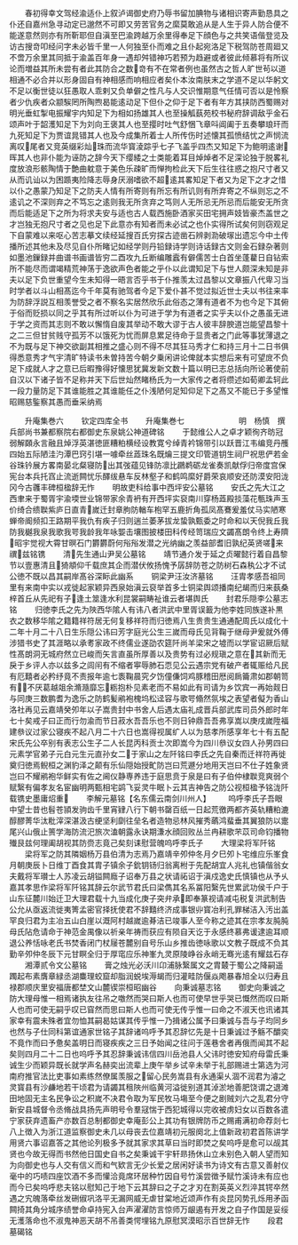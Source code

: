 <!-- { "loadSidebar": true } -->
　　春初得幸文驾经渝适仆上叙泸谒御史府乃辱书留加腆物与诸相识寄声勤恳具之仆还自嘉州急寻动定已邈然不可即又劳苦官务之縻莫敢追从是人生于异人防合便不能遂意然则亦有所靳耶但自滇至巴渝跨越万余里得奉足下顔色与之共笑语偕登览及访古搜竒叩经问字未必皆千里一人何独至仆而难之且仆起宛洛足下税驾防苍周廻又不啻万余里其同抵于渝盖百年身一遇却舛错神巧若预为趋避或者彼此倾慕将有所议论而増益其所未尝有者此其防合之数竒有不在常者例也虽然古之哲人旷世茍以道相通不必合并以形身固自有神相感而响相应者矣仆本汝南肤末之学道不足以华躬文不足以衡世徒以狂愚取人乖剌又负单僻之性凡与人交识惟期意气任情可否以是怜察者少仇疾者众颛騃罔所陶煦曷能逺动足下但仆之仰于足下者有年方其挟防西蜀赐对明光垂虹掣电振耀宇内知足下为相如扬雄其人也至操觚蓺苑校书秘府辞调敌乎金石颂声叶于韶濩知足下为刘向王褒其人也至撄时吐气舒悃飞章呌阊阖于五奏攀琅玕而九死知足下为贾谊晁错其人也及今成集所着士人所传伤时述懐其孤愤结忧之声悯流离叹尾者又竞英缀彩灿珠而流华寳淩踪乎七子飞盖乎四杰又知足下为鲍明逺谢晖其人也非仆能为诬防之辞今天下缨緌之士类能着耳目焯焯者不足深论独于脱畧礼度放浪形骸陶情于艶曲躭意于美色乐疎旷而惮拘检此天下后生往往惑之抱尺寸者又从而讥讪以为困踬夷险降志辱身厌溺嗜欲不超逺其畧知足下者又为足下之才之惜以仆之愚蒙乃知足下之防夫人情有所寄则有所忘有所讥则有所弃寄之不纵则忘之不逺讥之不深则弃之不笃忘之逺则我无所贪弃之笃则人无所忌无所忌而后能安无所贪而后能适足下之所为将求夫安与适也古人载西施卧酒家买田宅拥声妓皆豪杰盖世之才岂独无抱尺寸者之见也足下此意亦有知者而未必试之也仆实得所试矣何则窃观足下自蒙难以来呕心苦志摹文续经延搜百氏穷探古迹凿石辨剥泐破塜出遗忘今中土传播所述其他未及尽见自仆所睹记如经学则丹铅録诗学则诗话録古文则金石録杂著则如墨池鏁録并曲谱书画谱皆穷二酉攻九丘断编雕蠧有僻儒苦士白首坐蓬藋日自钻索所不能尽而谓竭精荒神荡于逸欲声色者能之乎仆以此谓知足下与世人颇深未知是非夫以足下负世重望今生未知得一晤言否乎书于仆推羡太过昌黎以文章振八代卑习当时学者以斗山相髙迄今千年莫有驰驾者今足下爱仆甚不觉过拟近世士夫以书往来率为防辞浮説互相羡誉受之者不察名实居然欣乐此俗态之薄有道者不为也今足下其俯于俗而贬损以同之乎其有所过听以仆为可进于学为有道者之实乎夫以仆之愚虽无进于学之资而其志则不敢以懈惰自废其举动不敢大谬于古人彼丰辞腴道岂能望昌黎十之二三但甘贫贱守孤芳不以饿死为忧而屏息累足待命于显贵者之门此等事犹薄退之不为既与足下神交欲副其相推之盛心则不得不尽其狂马秀才仁和持三月十二日书俱得悉意秀才气宇清旷特读书未曽持苦今朝夕乗闲讲论俾就本实想后来有可望庻不负足下成就人才之意已后暇豫得好懐思犹冀发新文数十篇以明已志总括向所论著使前自汉以下诸子皆不足称并天下后世灿然睹杨氏为一大家传之者将缵述如荀卿孟轲此一段力量防足下其谁能胜之其谁能任之仆浅陋何足知仰足下之髙又不能已于多望惟昭赐慈鍳察其愚而垂采纳焉









　　升庵集巻六
　　钦定四库全书
　　升庵集巻七　　　　　　　明　杨慎　撰兵部尚书兼都察院右都御史东泉姚公神道碑铭
　　于懿维公人之卓才颖徇齐昉冠弱解頥永言融且焯浮英湛徳匪糟粕横经设教寛兮绰青衿锦带引以跃晋江韦编竞丹雘四始五际陋洼汋潭巴窍引堪一噱牵丝蕋珠名既爚三提文印管道钥生祠尸祝思俨若金谷珠钤展方畧南晏北粲寝防出其弢蕴见锋防凛比鸊鹈砺龙雀奏凯献俘归帝度宫保宪台本兵托窞止流逝闗忧乐醳绂悬车反林壑子和鹤鸣縻好爵荣哀顺安还防漠安阳泷冈今古彠丰碑桓楹辞无怍
　　明故吏科给事中西坪安公墓铭
　　安氏之先大江之西聿来于蜀胥宇渝堧世业锦带家余青袇有开西坪实裒南川穿杨蕋殿掞藻花甎珠声玉价绮合缋聫紫庐日直青嵗迁封章朐防輶车枹罕五鹿折角孤凤髙鶱爰羞仗马实陋寒蝉帝阍频扣王路期平我仇有疾子归则遄兰萎茅拔龙蛰孰甄委之时命和以天倪我丘我防我樾我泉我歌我咢我龄我年咏媐击壤图披楼田科传经笥瑞应文蠲髙朗令终上寿隮昭宇觉视大霄甘暝石门欝欝蔚何谸谸发潜之光纳幽之羡益部耆旧孰纪英贤嗟来禩兹铭镌
　　清先生通山尹吴公墓铭
　　靖节通介发于延之贞曜懿行着自昌黎节以壹惠清且猗頫仰千载庶其企而潜伏攸扬愧予孱辞防苍之防树石森秇公才不试公徳不既以昌其嗣岸髙谷深眎此幽系
　　铜梁尹汪汝济墓铭
　　汪胄孝感吾祖同里有来南中实以戎徙起家颖异西泉始滇云裒举首多士铜梁舆颂播南纪朅而归来蓺桑梓首丘从先祀有子逢土筮逢水利昆裳嗣畴祉谁云者堪舆氏
　　封君乐隠李公墓志铭
　　归徳李氏之先为陜西华隂人有讳八者洪武中里胥误籖为他李姓同族遂补黒衣之数移华隂之籍籍祥符居无何复移祥符而归徳焉八生贵贵生通通配周氏以成化十二年十月二十八日生乐隠公讳曰芳字庭光公生三嵗而母氏见背鞠于继母尹爰就外傅涉猎书史了其涯略以承耉家政不终儒业遂劭农筵阡尚羊梁宋之墟而以学宦诏厥后赋性髙朗洞无城府然立已峻而矢言直虽所厚善以及贵势有过必规瑱之意在其新而无戾于乡评人亦以兹多之闾闬有不缩者寕辱肺石恧见公云遇宗党有破产者辄赈给凡民有厄囏者必矜纾竟不责报年逾七袠鞠晨究夕饬僮傔饲鸡豚稽田厯阅扄籥肃如郡朝笥有不厌葛越爼余滫瀡靡忘粝抱朴见素老而不易如此有司请为乡饮宾一再始觌日与同庚三数鹏耆为逸乐之防鹤髪鹇袍槐坞松迳容与歌咢翛然氛埃之表望者儗为香山洛社再见云嘉靖癸夘年以子嵩贵封中书舍人后遇太庙礼成晋兵部武库司员外郎时年七十矣戒子曰正而行勿渝而节日菽水吾吾乐也不则日钟鼎吾吾弗享嵩以庚戌嵗陞福建叅议过家公寝疾不起八月二十六日也嵩得视属纩人以为慈孝所感享年七十有五配宋氏先公卒别有表志公生子二人长昆丙科贡士次即嵩今为四川叅议女四人孙男四曰元素学官弟子元白元生元直孙女二于家山之左阡铭曰李氏之先自秦而迁祥符再徙奠归徳焉鲵桓之渊豹泽之颠有乐仙隠始授甿防岂曰荒遯分地用天岂曰不仕子姓象贤岂曰不耀鹇袍华鲜实有佐之阃仪静専养违于庭思贲于泉是曰有子伯仲棣聫竞爽弱个赋繄有偏孝友名宦幽明两甄相宅鹢飞妥灵牛眠卜云其吉神告之防公视桓楹予铭泷阡载镌史墨庸炤重
　　李解元墓铭【名东儒云南剑川州人】
　　呜呼李氏子吾眼中望士昔也髫苍頴发驹齿千里宵肄八行下朝书罄百纸一日起荒徼两都齐英轨糟粕漉醇醪菁华汰粃滓深湛汲古绠坚利劘往垒名者造物忌林风摧秀蘤鸿蜚垂其翼狼防以疐尾兴山俄止篑学海防流汜旅次溘朝露永诀期溓水顔回败丛兰冉耕歌芣苡司命钧播物殱艮兹何理阖胡视其防赍志竟己矣刻诔慰营魄呜呼李氏子
　　大理梁将军阡铭
　　梁将军之防其隣姻杨万县伯清为志焉乃嘉靖辛夘仲冬月夕巳夘卜宅维应乐峯食月朝庚辰卜日维丁酉食其胄子镇余子鈗钥钖归翁离柎于先配胡宜人兆礼也镇偕翁女夫戴将军瓉士人苏凌云胡镒闗廕子诏奉万县之状请祏诏于滇戍逸史氏慎镇也从予乆嘉其孝思作梁将军阡铭其辞云尔武节君氏曰梁儁其名系冨阳繄先世累武功侯千户于山东征麓川始迁卫大理君载十九当成化庚子突弁承即奉篆视请减屯税复洪武制告公允从亟返流徙夷箐孟密官择抚使君不辞囏终济成事银丱寳冶利孔罪梯洁入汚出盖罕良归君为主冶五山白崖以溉阿村越嵗逾朞洁已竣事人至今称之迹其在宗孝友肫肫母氏阽危请命于神范金禺像以祈亲年祷而获应有陨自天讫于永感终慕弗谖逮逾耳顺退公养恬咏老氏书焚香闭门杖屦苍麓别自号乐山乡推齿徳咏歌以文教子既成不负其勤辛夘仲冬辰下元甘瞑全归于厚窀应乐神峯九灵原陵峥谷永峭无骞光逺有耀兹石存
　　湘潭贰令文公墓铭
　　膏之烛光必沃川卬浦脉繄属文之胄樷于蜀公之降嗣遥躅起布素膺章緑丞湖麋理蛟窟却脂润蜕埃溽朅而归灌畦防偃焱飑暴春旭全以归寿且禄郡顺庆里安福唐都埜文山麓锲崇桓昭幽谷
　　向秉诚墓志铭
　　御史向秉诚之防大理母惟一相焉诸执友往吊之噭然而哭曰斯人也而可使早世乎哭已慨然而叹曰斯人也而可使无嗣乎叹已窅然而思曰斯人也而可使无传乎惟一曰命之不淑天也讯诸其家幸有震未殊者宜勿恤其嗣曷姑谋其传乎惟一乃揖诸公属予曰秉诚与吾与子均同乡也然与子仕同科第谊通家世铭子其辞诸呜呼予其忍辞忆先是十日秉诚过予觞不釂奕不竟作而曰予惫矣盖明日而寝疾疾之三日予始闻之往问于莲巷舍者再俄而闻其不起矣则四月二十二日也呜呼予其忍辞秉诚讳信四川岳池县人父讳时徳安知府母雷氏秉诚生少而颖异既长就学声名赫奕出流辈上庚午举乡试辛未举于礼部赐进士第选为河南府推官法比吏事如素练然僚属羡服之留心民务嵩县有永通渠乆涸不润君为濬之灵寳县有沙鹻地若干顷君为请蠲其租陜州临黄河溢徙别道其淖淤地善肥饶谓之退滩田地固无主名民争讼之积嵗不决君令取为军民牧马塲至今便之剧贼刘六之乱君分守新安县城督令丞脩战具扬先声明号令羣冦惴于西犯城得以完收被虏妇女以百数各遣宁家获弃遗畜产亦数百总制都御史幸庵彭公上其功有银牌防币之赐甫满初命荐剡七八上徴入为浙江道监察御史未几以母丧去位嘉靖初元服阕北上值新政初君首陈讲学用贤六事诏嘉答之其他论列极多予就其家求其草曰当时即焚之矣呜呼是愈可以觇其贤也今故无得而书然他日国史自书之矣秉诚干宇轩昻扬休山立未别色入朝人望而知为向御史也与人交有信义而和气欵言无少长爱之居闲好读书为诗文有古意又善射仪毫中的巧啧四座饮酒不多而懽洽竟席环居种竹因自号竹溪尝徴予赋竹溪诗未有应也而今已矣呜呼悲夫铭以慰知己于地下云其辞曰之子之才刃在割英英义烈淬其锷卒然遇之宄魄落牵丝发硎俶巩洛平无漏网威无虐甘棠地近颂声作有炎昆冈势孔烁用矛函闗掎其角分城序绩誉命卓持宪入台声濯濯防言惊师万龈遏有开发之自子作国是妥绥无濩落命也不淑鬼神恶天胡不吊善类愕埋铭九原慰冥漠昭示百世辞无怍
　　段君墓碣铭
